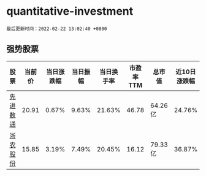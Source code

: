 # quantitative-investment

`最后更新时间：2022-02-22 13:02:40 +0800`

## 强势股票

|股票|当前价|当日涨跌幅|当日振幅|当日换手率|市盈率TTM|总市值|近10日涨跌幅|
|----|----|----|----|----|----|----|----|
|[先进数通](https://xueqiu.com/S/SZ300541)|20.91|0.67%|9.63%|21.63%|46.78|64.26亿|24.76%|
|[浙农股份](https://xueqiu.com/S/SZ002758)|15.85|3.19%|7.49%|20.45%|16.12|79.33亿|36.87%|
